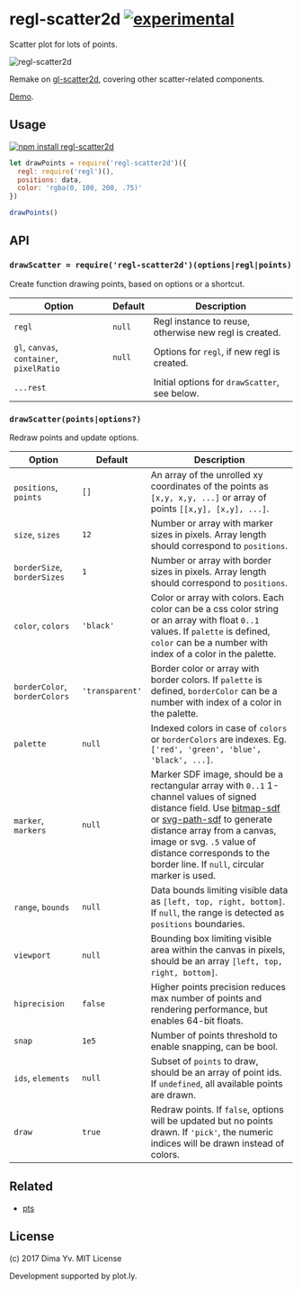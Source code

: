 # regl-scatter2d [![experimental](https://img.shields.io/badge/stability-unstable-green.svg)](http://github.com/badges/stability-badges)

Scatter plot for lots of points.

![regl-scatter2d](https://github.com/dfcreative/regl-scatter2d/blob/master/preview.png?raw=true)

Remake on [gl-scatter2d](https://github.com/gl-vis/gl-scatter2d), covering other scatter-related components.

[Demo](https://dfcreative.github.io/regl-scatter2d).


## Usage

[![npm install regl-scatter2d](https://nodei.co/npm/regl-scatter2d.png?mini=true)](https://npmjs.org/package/regl-scatter2d/)

```js
let drawPoints = require('regl-scatter2d')({
  regl: require('regl')(),
  positions: data,
  color: 'rgba(0, 100, 200, .75)'
})

drawPoints()
```

## API

### `drawScatter = require('regl-scatter2d')(options|regl|points)`

Create function drawing points, based on options or a shortcut.

Option | Default | Description
---|---|---
`regl` | `null` | Regl instance to reuse, otherwise new regl is created.
`gl`, `canvas`, `container`, `pixelRatio` | `null` | Options for `regl`, if new regl is created.
`...rest` | | Initial options for `drawScatter`, see below.

### `drawScatter(points|options?)`

Redraw points and update options.

Option | Default | Description
---|---|---
`positions`, `points` | `[]` | An array of the unrolled xy coordinates of the points as `[x,y, x,y, ...]` or array of points `[[x,y], [x,y], ...]`.
`size`, `sizes` | `12` | Number or array with marker sizes in pixels. Array length should correspond to `positions`.
`borderSize`, `borderSizes` | `1` | Number or array with border sizes in pixels. Array length should correspond to `positions`.
`color`, `colors` | `'black'` | Color or array with colors. Each color can be a css color string or an array with float `0..1` values. If `palette` is defined, `color` can be a number with index of a color in the palette.
`borderColor`, `borderColors` | `'transparent'` | Border color or array with border colors. If `palette` is defined, `borderColor` can be a number with index of a color in the palette.
`palette` | `null` | Indexed colors in case of `colors` or `borderColors` are indexes. Eg. `['red', 'green', 'blue', 'black', ...]`.
`marker`, `markers` | `null` | Marker SDF image, should be a rectangular array with `0..1` 1-channel values of signed distance field. Use [bitmap-sdf](https://github.com/dfcreative/bitmap-sdf) or [svg-path-sdf](https://github.com/dfcreative/svg-path-sdf) to generate distance array from a canvas, image or svg. `.5` value of distance corresponds to the border line. If `null`, circular marker is used.
`range`, `bounds` | `null` | Data bounds limiting visible data as `[left, top, right, bottom]`. If `null`, the range is detected as `positions` boundaries.
`viewport` | `null` | Bounding box limiting visible area within the canvas in pixels, should be an array `[left, top, right, bottom]`.
`hiprecision` | `false` | Higher points precision reduces max number of points and rendering performance, but enables 64-bit floats.
`snap` | `1e5` | Number of points threshold to enable snapping, can be bool.
`ids`, `elements` | `null` | Subset of `points` to draw, should be an array of point ids. If `undefined`, all available points are drawn.
`draw` | `true` | Redraw points. If `false`, options will be updated but no points drawn. If `'pick'`, the numeric indices will be drawn instead of colors.

## Related

* [pts](https://github.com/williamngan/pts)

## License

(c) 2017 Dima Yv. MIT License

Development supported by plot.ly.
